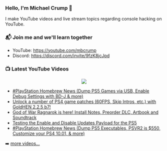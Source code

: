 ### Hello, I'm Michael Crump 👋

I make YouTube videos and live stream topics regarding console hacking on YouTube. 

### 📬 Join me and we'll learn together

- YouTube: https://youtube.com/mbcrump
- Discord: https://discord.com/invite/9fzK8jcJpd

### 📺 Latest YouTube Videos

<div align="center">

[<img src="https://img.shields.io/badge/-Subscribe-red?style=for-the-badge&logo=youtube&logoColor=white"/>](https://www.youtube.com/c/mbcrump?sub_confirmation=1)

</div>

<!-- YOUTUBE:START -->
- [#PlayStation  Homebrew News &lpar;Dump PS5 Games via USB, Enable Debug Settings with BD-J &amp; more&rpar;](https://www.youtube.com/watch?v=icfBuuqR20Q)
- [Unlock a number of PS4 game patches &lpar;60FPS, Skip Intros, etc.&rpar; with GoldHEN 2.2.5 b7!](https://www.youtube.com/watch?v=Fu1o7m5B4gU)
- [God of War Ragnarok is here! Install Notes, Preorder DLC, Artbook and Soundtrack](https://www.youtube.com/watch?v=iBz6hhiGedU)
- [Testing the Enable and Disable Updates Payload for the PS5](https://www.youtube.com/watch?v=Wt2s1Iib1MI)
- [#PlayStation  Homebrew News &lpar;Dump PS5 Executables, PSVR2 is $550, Customize your PS4 10.01, &amp; more&rpar;](https://www.youtube.com/watch?v=Z_49il7f31o)
<!-- YOUTUBE:END -->

➡️ [more videos...](https://youtube.com/mbcrump)

